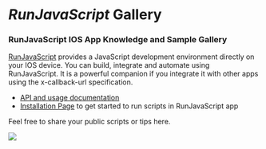 # _RunJavaScript_ Gallery
### RunJavaScript IOS App Knowledge and Sample Gallery

[RunJavaScript](http://runjavascript.beliso.uk/) provides a JavaScript development environment directly on your IOS device. You can build, integrate and automate using RunJavaScript. It is a powerful companion if you integrate it with other apps using the x-callback-url specification.

* [API and usage documentation](http://runjavascript.beliso.uk/)
* [Installation Page](how-to/installation/README.md) to get started to run scripts in RunJavaScript app

Feel free to share your public scripts or tips here.

[![](https://linkmaker.itunes.apple.com/assets/shared/badges/en-us/appstore-lrg.svg)](https://itunes.apple.com/us/app/runjavascript/id1254402852?mt=8&at=10l6Xd)
